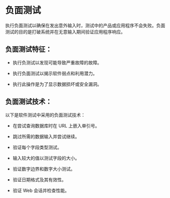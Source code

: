 # 负面测试

执行负面测试以确保在发出意外输入时，测试中的产品或应用程序不会失败。负面测试的目的是打破系统并在无意输入期间验证应用程序响应。

## 负面测试特征：

* 执行负测试以发现可能导致严重故障的故障。

* 执行负面测试以揭示软件弱点和利用潜力。

* 执行此操作是为了显示数据损坏或安全漏洞。

## 负面测试技术：

以下是软件测试中采用的负面测试技术：

* 在尝试查询数据库时在 URL 上嵌入单引号。

* 跳过所需的数据输入并尝试继续。

* 验证每个字段类型测试。

* 输入较大的值以测试字段的大小。

* 验证数字边界和数字大小测试。

* 验证日期格式及其有效性。

* 验证 Web 会话并检查性能。
